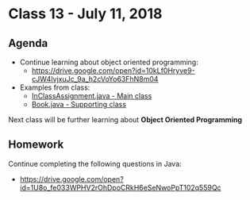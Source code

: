 # Class 13 - July 11, 2018

## Agenda

* Continue learning about object oriented programming:
  * https://drive.google.com/open?id=10kLf0Hryve9-cJW4IvjxuJc_9a_h2cVoYo63FhN8m04
* Examples from class:
  * [InClassAssignment.java - Main class](InClassAssignment.java)
  * [Book.java - Supporting class](Book.java)

Next class will be further learning about **Object Oriented Programming**

## Homework

Continue completing the following questions in Java:
* https://drive.google.com/open?id=1U8o_fe033WPHV2rOhDpoCRkH6eSeNwoPpT102q559Qc